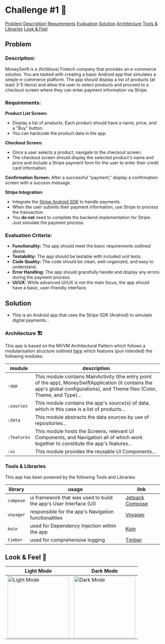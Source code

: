 # Challenge #1 🤑

[Problem](#problem)
    [Description](#description)
    [Requirements](#requirements)
    [Evaluation](#evaluation-criteria)
[Solution](#solution)
    [Architecture](#architecture-)
    [Tools & Libraries](#tools--libraries)
    [Look & Feel](#look--feel-)

## Problem

### Description:
MoneySwift is a (fictitious) Fintech company that provides an e-commerce solution. You are tasked with creating a basic Android app that simulates a simple e-commerce platform. The app should display a list of products (at least 3-5 items) and allow the user to select products and proceed to a checkout screen where they can enter payment information via Stripe.

### Requirements:
**Product List Screen:**
- Display a list of products. Each product should have a name, price, and a "Buy" button.
- You can hardcode the product data in the app.

**Checkout Screen:**
- Once a user selects a product, navigate to the checkout screen.
- The checkout screen should display the selected product's name and price and include a Stripe payment form for the user to enter their credit card information.

**Confirmation Screen:**
After a successful "payment," display a confirmation screen with a success message.

**Stripe Integration:**
- Integrate the [Stripe Android SDK](https://stripe.com/docs/mobile/android) to handle payments.
- When the user submits their payment information, use Stripe to process the transaction.
- You **do not** need to complete the backend implementation for Stripe. Just simulate the payment process.

### Evaluation Criteria:
- **Functionality:** The app should meet the basic requirements outlined above.
- **Testability:** The app should be testable with included unit tests.
- **Code Quality:** The code should be clean, well-organized, and easy to understand.
- **Error Handling:** The app should gracefully handle and display any errors during the payment process.
- **UI/UX:** While advanced UI/UX is not the main focus, the app should have a basic, user-friendly interface.

## Solution
- This is an Android app that uses the Stripe SDK (Android) to simulate digital payments...

### Architecture 🏗️

This app is based on the MVVM Architectural Pattern which follows a modularisation structure outlined [here](/docs/Modularisation.md) which features (pun intended) the following modules:

| module      | description                                                                                                                                                                      |
|-------------|----------------------------------------------------------------------------------------------------------------------------------------------------------------------------------|
| `:app`      | This module contains MainActivity (the entry point of the app), MoneySwiftApplication (it contains the app's global configurations), and Theme files (Color, Theme, and Type)... |
| `:sources`  | This module contains the app's source(s) of data, which in this case is a list of products...                                                                                    |
| `:data`     | This module abstracts the data sources by use of repositories...                                                                                                                 |
| `:features` | This module hosts the Screens, relevant UI Components, and Navigation all of which work together to constitute the app's features...                                             |
| `:ui`       | This module provides the reusable UI Components...                                                                                                                               |

### Tools & Libraries
This app has been powered by the following Tools and Libraries:

| library   | usage                                                             | link                                                                |
|-----------|-------------------------------------------------------------------|---------------------------------------------------------------------|
| `compose` | ui framework that was used to build the app's User Interface (UI) | [Jetpack Compose](https://developer.android.com/develop/ui/compose) |
| `voyager` | responsible for the app's Navigation functionalities              | [Voyager](https://voyager.adriel.cafe/)                             |
| `koin`    | used for Dependency Injection within the app                      | [Koin](https://insert-koin.io/)                                     |
| `timber`  | used for comprehensive logging                                    | [Timber](https://github.com/JakeWharton/timber)                     |

## Look & Feel 📱
| Light Mode                                                                                                                         | Dark Mode                                                                                                                         |
|------------------------------------------------------------------------------------------------------------------------------------|-----------------------------------------------------------------------------------------------------------------------------------|
| <img width="200" alt="Light Mode" src="https://github.com/porojo/Challenge1/assets/55001497/8a3b3155-d997-4a7e-a184-ccee53b57b87"> | <img width="200" alt="Dark Mode" src="https://github.com/porojo/Challenge1/assets/55001497/0b8d25eb-2632-4e15-a28c-b57bbedc862f"> |
